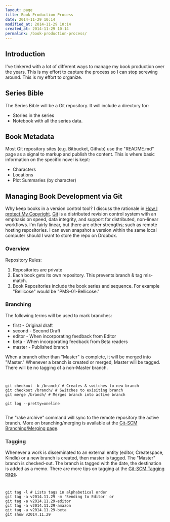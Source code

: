 ```yaml
---
layout: page
title: Book Production Process
date: 2014-11-29 10:14
modified_at: 2014-11-29 10:14
created_at: 2014-11-29 10:14
permalink: /book-production-process/
---
```


## Introduction

I've tinkered with a lot of different ways to manage my book production over the years. This is my effort to capture the process so I can stop screwing around. This is my effort to organize.

## Series Bible

The Series Bible will be a Git repository. It will include a directory for:

* Stories in the series
* Notebook with all the series data.

## Book Metadata

Most Git repository sites (e.g. Bitbucket, Github) use the "README.md" page as a signal to markup and publish the content. This is where basic information on the specific novel is kept:

* Characters
* Locations
* Plot Summaries (by character)

## Managing Book Development via Git

Why keep books in a version control tool? I discuss the rationale in [How I protect My Copyright](/articles/how-i-protect-my-copyright/). [Git](https://en.wikipedia.org/wiki/Git) is a distributed revision control system with an emphasis on speed, data integrity, and support for distributed, non-linear workflows. I'm fairly linear, but there are other strengths; such as remote hosting repositories. I can even snapshot a version within the same local computer should I want to store the repo on Dropbox.

### Overview

Repository Rules:

1. Repositories are private
1. Each book gets its own repository. This prevents branch & tag mis-match.
1. Book Repositories include the book series and sequence. For example "Bellicose" would be "PMS-01-Bellicose."

### Branching

The following terms will be used to mark branches:

* first - Original draft
* second - Second Draft
* editor - When incorporating feedback from Editor
* beta - When incorporating feedback from Beta readers
* master - Published branch

When a branch other than "Master" is complete, it will be merged into "Master." Whenever a branch is created or merged, Master will be tagged. There will be no tagging of a non-Master branch.

<pre><code class="language-bash">

git checkout -b /branch/ # Creates & switches to new branch
git checkout /branch/ # Switches to exisiting branch
git merge /branch/ # Merges branch into active branch

git log --pretty=oneline

</code></pre>

The "rake archive" command will sync to the remote repository the active branch. More on branching/merging is available at the [Git-SCM Branching/Merging page](http://git-scm.com/book/en/v2/Git-Branching-Basic-Branching-and-Merging).

### Tagging

Whenever a work is disseminated to an external entity (editor, Createspace, Kindle) or a new branch is created, then master is tagged. The "Master" branch is checked-out. The branch is tagged with the date, the destination is added as a memo. There are more tips on tagging at the [Git-SCM Tagging page](http://git-scm.com/book/en/v2/Git-Basics-Tagging).

<pre><code class="language-ruby">

git tag -l # Lists tags in alphabetical order
git tag -a v2014.11.29 -m 'Sending to Editor' or
git tag -a v2014.11.29-editor
git tag -a v2014.11.29-amazon
git tag -a v2014.11.29-beta
git show v2014.11.29

</code></pre>
